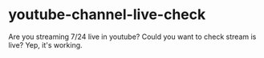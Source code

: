 # youtube-channel-live-check
Are you streaming 7/24 live in youtube? Could you want to check stream is live? Yep, it's working.
